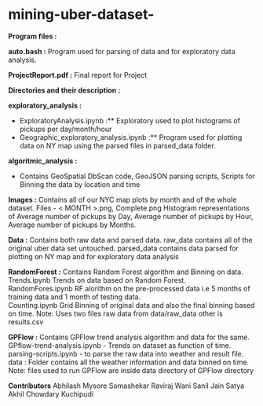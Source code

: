 # mining-uber-dataset-

**Program files :**

**auto.bash  :** Program used for parsing of data and for exploratory data analysis.

**ProjectReport.pdf  :** Final report for Project

**Directories and their description  :**

**exploratory_analysis  :**
- ExploratoryAnalysis.ipynb :** Exploratory used to plot histograms of pickups per day/month/hour
- Geographic_exploratory_analysis.ipynb :** Program used for plotting data on NY map using the parsed files in parsed_data folder.

**algoritmic_analysis  :**
- Contains GeoSpatial DbScan code, GeoJSON parsing scripts, Scripts for Binning the data by location and time

**Images :** Contains all of our
NYC map plots by month and of the whole dataset. Files - < MONTH >.png, Complete.png
Histogram representations of Average number of pickups by Day, Average number of pickups by Hour, Average number of pickups by Months.

**Data  :** Contains both raw data and parsed data.
raw_data contains all of the original uber data set untouched.
parsed_data contains data parsed for plotting on NY map and for exploratory data analysis

**RandomForest  :** Contains Random Forest algorithm and Binning on data.
<br>
Trends.ipynb Trends on data based on Random Forest.
<br>
RandomFores.ipynb RF alorithm on the pre-processed data i.e 5 months of training data and 1 month of testing data.
<br>
Counting.ipynb Grid Binning of original data and also the final binning based on time.
Note: Uses two files raw data from data/raw_data other is results.csv

**GPFlow :** Contains GPFlow trend analysis algorithm and data for the same.
<br />
GPflow-trend-analysis.ipynb - Trends on dataset as function of time.
parsing-scripts.ipynb - to parse the raw data into weather and result file.
data : Folder contains all the weather information and data binned on time.
Note: files used to run GPFlow are inside data directory of GPFlow directory

**Contributors**
Abhilash Mysore Somashekar 
Raviraj Wani
Sanil Jain 
Satya Akhil Chowdary Kuchipudi
